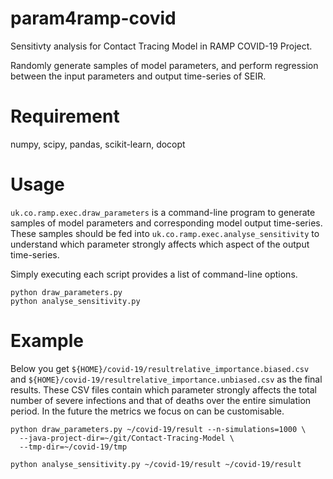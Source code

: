 # param4ramp-covid

Sensitivty analysis for Contact Tracing Model in RAMP COVID-19 Project.

Randomly generate samples of model parameters, and perform
regression between the input parameters and output time-series of SEIR.

# Requirement

numpy, scipy, pandas, scikit-learn, docopt

# Usage

`uk.co.ramp.exec.draw_parameters` is a command-line program to
generate samples of model parameters and corresponding model output time-series.
These samples should be fed into `uk.co.ramp.exec.analyse_sensitivity`
to understand which parameter strongly affects which aspect of the output time-series.

Simply executing each script provides a list of command-line options.

```
python draw_parameters.py 
python analyse_sensitivity.py 
```

# Example

Below you get `${HOME}/covid-19/resultrelative_importance.biased.csv`
and `${HOME}/covid-19/resultrelative_importance.unbiased.csv` as the final results.
These CSV files contain which parameter strongly affects the total number of severe infections and that of deaths
over the entire simulation period. In the future the metrics we focus on can be customisable.

```
python draw_parameters.py ~/covid-19/result --n-simulations=1000 \
  --java-project-dir=~/git/Contact-Tracing-Model \
  --tmp-dir=~/covid-19/tmp
  
python analyse_sensitivity.py ~/covid-19/result ~/covid-19/result
 
```





```


